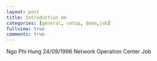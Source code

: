```yaml
---
layout: post
title: Introduction me
categories: [general, setup, demo,job]
fullview: true
comments: true
---
```

Ngo Phi Hung
24/09/1996
Network Operation Center Job
